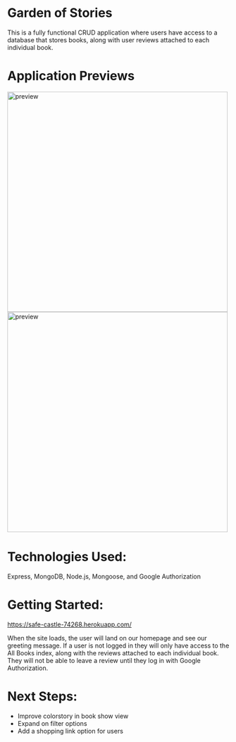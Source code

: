 # Garden of Stories
This is a fully functional CRUD application where users have access to a database that stores books, along with user reviews attached to each individual book.

# Application Previews
<img src="https://i.imgur.com/JEf4WIj.jpg" width= "500px" alt="preview">
<img src="https://i.imgur.com/FLPPmKr.png" width= "500px" alt="preview">

# Technologies Used:
Express, MongoDB, Node.js, Mongoose, and Google Authorization

# Getting Started:

https://safe-castle-74268.herokuapp.com/

When the site loads, the user will land on our homepage and see our greeting message.
If a user is not logged in they will only have access to the All Books index, along with the reviews attached to each individual book. They will not be able to leave a review until they log in with Google Authorization.

# Next Steps:
- Improve colorstory in book show view
- Expand on filter options 
- Add a shopping link option for users